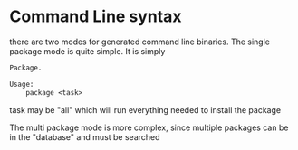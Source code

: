 # Command Line syntax

there are two modes for generated command line binaries. The single package mode is quite simple. It is simply

```txt
Package.

Usage:
    package <task>
```

task may be "all" which will run everything needed to install the package

The multi package mode is more complex, since multiple packages can be in the "database" and must be searched